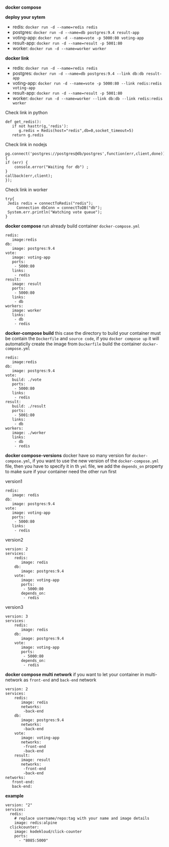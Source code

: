 **docker compose**

**deploy your sytem**

- redis: `docker run -d --name=redis redis`
- postgres: `docker run -d --name=db postgres:9.4 result-app`
- voting-app: `docker run -d --name=vote -p 5000:80 voting-app`
- result-app: `docker run -d --name=result -p 5001:80`
- worker: `docker run -d --name=worker worker`

**docker link**

- redis: `docker run -d --name=redis redis`
- postgres: `docker run -d --name=db postgres:9.4 --link db:db result-app`
- voting-app: `docker run -d --name=vote -p 5000:80 --link redis:redis voting-app`
- result-app: `docker run -d --name=result -p 5001:80`
- worker: `docker run -d --name=worker --link db:db --link redis:redis worker`

Check link in python

	def get_redis():
	   if not hasttr(g,'redis'):
	      g.redis = Redis(host="redis",db=0,socket_timeout=5)
	   return g.redis

Check link in nodejs

	pg.connect('postgres://postgres@db/postgres',function(err,client,done)){
	if (err) {
		console.error("Waiting for db")	;
	}
	callback(err,client);	
	});

Check link in worker
	
	try{
	 Jedis redis = connectToRedis("redis");
      	 Connection dbConn = connectToDB("db");
	 System.err.println("Watching vote queue");
	}

**docker compose**
run already build container
`docker-compose.yml`

	redis:
	   image:redis
	db:
	   image: postgres:9.4
	vote:
	   image: voting-app
	   ports:
		- 5000:80
	   links:
		- redis
	result:
	   image: result
	   ports:
		- 5000:80
	   links:
		- db
	workers:
	   image: worker
	   links:
		- db
		- redis

**docker-compose build**
this case the directory to build your container must be contain the `Dockerfile` and `source code`, if you `docker compose up` it will automaticlly create the image from `Dockerfile` build the container
`docker-compose.yml`

	redis:
	   image:redis
	db:
	   image: postgres:9.4
	vote:
	   build: ./vote
	   ports:
		- 5000:80
	   links:
		- redis
	result:
	   build: ./result
	   ports:
		- 5001:80
	   links:
		- db
	workers:
	   image: ./worker
	   links:
		- db
		- redis

**docker compose-versions**
docker have so many version for `docker-compose.yml`, if you want to use the new version of the `docker-compose.yml` file, then you have to specify it in th `yml` file, we add the `depends_on` property to make sure if your container need the other run first

version1

	redis:
	   image: redis
	db:
	   image: postgres:9.4
	vote:
	   image: voting-app
	   ports:
		- 5000:80
	   links:
		- redis

version2
	
	version: 2
	services:	
		redis:
		   image: redis
		db:
		   image: postgres:9.4
		vote:
		   image: voting-app
		   ports:
			- 5000:80
		   depends_on:
			- redis

version3
	
	version: 3
	services:	
		redis:
		   image: redis
		db:
		   image: postgres:9.4
		vote:
		   image: voting-app
		   ports:
			- 5000:80
		   depends_on:
			- redis

**docker compose multi network**
if you want to let your container in multi-network as `front-end` and `back-end` network

	version: 2
	services:	
		redis:
		   image: redis
		   networks:
			-back-end
		db:
		   image: postgres:9.4
		   networks:
			-back-end
		vote:
		   image: voting-app
		   networks:
			-front-end
			-back-end
		result:
		   image: result
		   networks:
			-front-end
			-back-end
	networks:
	   front-end:
	   back-end:


**example**

	version: "2"
	services:
	  redis:
	    # replace username/repo:tag with your name and image details
	    image: redis:alpine
	  clickcounter:
	    image: kodekloud/click-counter
	    ports:
	      - "8085:5000"


